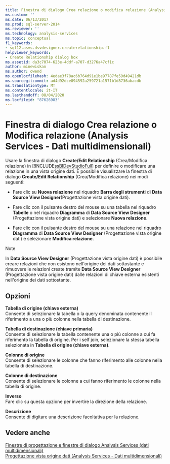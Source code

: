 ```yaml
---
title: Finestra di dialogo Crea relazione o modifica relazione (Analysis Services-Dati multidimensionali) | Microsoft Docs
ms.custom: ''
ms.date: 06/13/2017
ms.prod: sql-server-2014
ms.reviewer: ''
ms.technology: analysis-services
ms.topic: conceptual
f1_keywords:
- sql12.asvs.dsvdesigner.createrelationship.f1
helpviewer_keywords:
- Create Relationship dialog box
ms.assetid: da3c7074-623e-4ddf-a707-d3276a47cf1c
author: minewiskan
ms.author: owend
ms.openlocfilehash: 4edae3f78ac6b764d91e1be97787fe59d49421db
ms.sourcegitcommit: ad4d92dce894592a259721a1571b1d8736abacdb
ms.translationtype: MT
ms.contentlocale: it-IT
ms.lasthandoff: 08/04/2020
ms.locfileid: "87626983"
---
```

# <a name="create-or-edit-relationship-dialog-box-analysis-services---multidimensional-data"></a>Finestra di dialogo Crea relazione o Modifica relazione (Analysis Services - Dati multidimensionali)
  Usare la finestra di dialogo **Create/Edit Relationship** (Crea/Modifica relazione) in [!INCLUDE[ssBIDevStudioFull](../includes/ssbidevstudiofull-md.md)] per definire o modificare una relazione in una vista origine dati. È possibile visualizzare la finestra di dialogo **Create/Edit Relationship** (Crea/Modifica relazione) nei modi seguenti:  
  
-   Fare clic su **Nuova relazione** nel riquadro **Barra degli strumenti** di **Data Source View Designer**(Progettazione vista origine dati).  
  
-   Fare clic con il pulsante destro del mouse su una tabella nel riquadro **Tabelle** o nel riquadro **Diagramma** di **Data Source View Designer** (Progettazione vista origine dati) e selezionare **Nuova relazione**.  
  
-   Fare clic con il pulsante destro del mouse su una relazione nel riquadro **Diagramma** di **Data Source View Designer** (Progettazione vista origine dati) e selezionare **Modifica relazione**.  
  
> [!NOTE]  
>  In **Data Source View Designer** (Progettazione vista origine dati) è possibile creare relazioni che non esistono nell'origine dei dati sottostante e rimuovere le relazioni create tramite **Data Source View Designer** (Progettazione vista origine dati) dalle relazioni di chiave esterna esistenti nell'origine dei dati sottostante.  
  
## <a name="options"></a>Opzioni  
 **Tabella di origine (chiave esterna)**  
 Consente di selezionare la tabella o la query denominata contenente il riferimento a una o più colonne nella tabella di destinazione.  
  
 **Tabella di destinazione (chiave primaria)**  
 Consente di selezionare la tabella contenente una o più colonne a cui fa riferimento la tabella di origine. Per i self join, selezionare la stessa tabella selezionata in **Tabella di origine (chiave esterna)**.  
  
 **Colonne di origine**  
 Consente di selezionare le colonne che fanno riferimento alle colonne nella tabella di destinazione.  
  
 **Colonne di destinazione**  
 Consente di selezionare le colonne a cui fanno riferimento le colonne nella tabella di origine.  
  
 **Inverso**  
 Fare clic su questa opzione per invertire la direzione della relazione.  
  
 **Descrizione**  
 Consente di digitare una descrizione facoltativa per la relazione.  
  
## <a name="see-also"></a>Vedere anche  
 [Finestre di progettazione e finestre di dialogo Analysis Services &#40;dati multidimensionali&#41;](analysis-services-designers-and-dialog-boxes-multidimensional-data.md)   
 [Progettazione vista origine dati &#40;Analysis Services - Dati multidimensionali&#41;](data-source-view-designer-analysis-services-multidimensional-data.md)  
  
  
